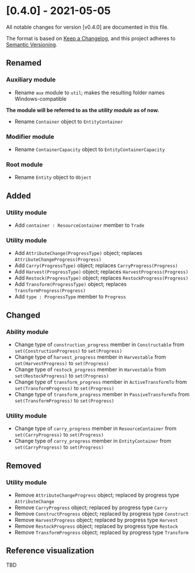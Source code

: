 # [0.4.0] - 2021-05-05
All notable changes for version [v0.4.0] are documented in this file.

The format is based on [Keep a Changelog](https://keepachangelog.com/en/1.0.0/),
and this project adheres to [Semantic Versioning](https://semver.org/spec/v2.0.0.html).

## Renamed
### Auxiliary module
- Rename `aux` module to `util`; makes the resulting folder names Windows-compatible

**The module will be referred to as the *utility module* as of now.**

- Rename `Container` object to `EntityContainer`

### Modifier module
- Rename `ContainerCapacity` object to `EntityContainerCapacity`

### Root module
- Rename `Entity` object to `Object`

## Added
### Utility module
- Add `container : ResourceContainer` member to `Trade`

### Utility module
- Add `AttributeChange(ProgressType)` object; replaces `AttributeChangeProgress(Progress)`
- Add `Carry(ProgressType)` object; replaces `CarryProgress(Progress)`
- Add `Harvest(ProgressType)` object; replaces `HarvestProgress(Progress)`
- Add `Restock(ProgressType)` object; replaces `RestockProgress(Progress)`
- Add `Transform(ProgressType)` object; replaces `TransformProgress(Progress)`
- Add `type : ProgressType` member to `Progress`


## Changed
### Ability module
- Change type of `construction_progress` member in `Constructable` from `set(ConstructionProgress)` to `set(Progress)`
- Change type of `harvest_progress` member in `Harvestable` from `set(HarvestProgress)` to `set(Progress)`
- Change type of `restock_progress` member in `Harvestable` from `set(RestockProgress)` to `set(Progress)`
- Change type of `transform_progress` member in `ActiveTransformTo` from `set(TransformProgress)` to `set(Progress)`
- Change type of `transform_progress` member in `PassiveTransformTo` from `set(TransformProgress)` to `set(Progress)`

### Utility module
- Change type of `carry_progress` member in `ResourceContainer` from `set(CarryProgress)` to `set(Progress)`
- Change type of `carry_progress` member in `EntityContainer` from `set(CarryProgress)` to `set(Progress)`


## Removed
### Utility module
- Remove `AttributeChangeProgress` object; replaced by progress type `AttributeChange`
- Remove `CarryProgress` object; replaced by progress type `Carry`
- Remove `ConstructProgress` object; replaced by progress type `Construct`
- Remove `HarvestProgress` object; replaced by progress type `Harvest`
- Remove `RestockProgress` object; replaced by progress type `Restock`
- Remove `TransformProgress` object; replaced by progress type `Transform`


## Reference visualization

TBD
